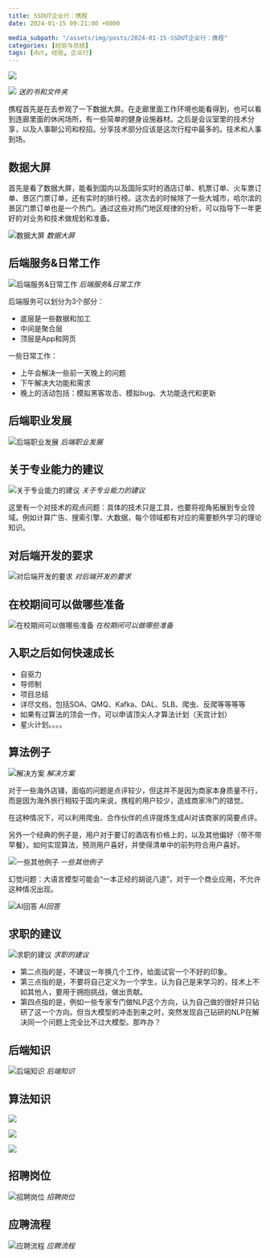 ```yaml
---
title: SSDUT企业行：携程
date: 2024-01-15 09:21:00 +0800

media_subpath: "/assets/img/posts/2024-01-15-SSDUT企业行：携程"
categories: [经验与总结]
tags: [dut, 经验, 企业行]
---
```


![](1.jpg)

![](18.jpg)
_送的书和文件夹_

携程首先是在去参观了一下数据大屏。在走廊里面工作环境也能看得到，也可以看到连廊里面的休闲场所，有一些简单的健身设施器材。之后是会议室里的技术分享，以及人事聊公司和校招。分享技术部分应该是这次行程中最多的。技术和人事到场。

## 数据大屏

首先是看了数据大屏，能看到国内以及国际实时的酒店订单、机票订单、火车票订单、景区门票订单，还有实时的排行榜。这次去的时候除了一些大城市，哈尔滨的景区门票订单也是一个热门。通过这些对热门地区规律的分析，可以指导下一年更好的对业务和技术做规划和准备。

![数据大屏](2.jpg)
_数据大屏_

## 后端服务&日常工作

![后端服务&日常工作](3.jpg)
_后端服务&日常工作_

后端服务可以划分为3个部分：

- 底层是一些数据和加工
- 中间是聚合层
- 顶层是App和网页

一些日常工作：

- 上午会解决一些前一天晚上的问题
- 下午解决大功能和需求
- 晚上的活动包括：模拟黑客攻击、模拟bug、大功能迭代和更新

## 后端职业发展

![后端职业发展](4.jpg)
_后端职业发展_

## 关于专业能力的建议

![关于专业能力的建议](5.jpg)
_关于专业能力的建议_

这里有一个对技术的观点问题：具体的技术只是工具，也要将视角拓展到专业领域。例如计算广告、搜索引擎、大数据，每个领域都有对应的需要额外学习的理论知识。

## 对后端开发的要求

![对后端开发的要求](6.jpg)
_对后端开发的要求_

## 在校期间可以做哪些准备

![在校期间可以做哪些准备](7.jpg)
_在校期间可以做哪些准备_

## 入职之后如何快速成长

- 自驱力
- 导师制
- 项目总结
- 详尽文档，包括SOA、QMQ、Kafka、DAL、SLB、爬虫、反爬等等等等
- 如果有过算法的顶会一作，可以申请顶尖人才算法计划（天宫计划）
- 星火计划。。。。

## 算法例子

![解决方案](8.jpg)
_解决方案_

对于一些海外店铺，面临的问题是点评较少，但这并不是因为商家本身质量不行，而是因为海外旅行相较于国内来说，携程的用户较少，造成商家冷门的错觉。

在这种情况下，可以利用爬虫、合作伙伴的点评提炼生成AI对该商家的简要点评。

另外一个经典的例子是，用户对于要订的酒店有价格上的，以及其他偏好（带不带早餐）。如何实现算法，预测用户喜好，并使得清单中的前列符合用户喜好。

![一些其他例子](9.jpg)
_一些其他例子_

幻觉问题：大语言模型可能会“一本正经的胡说八道”，对于一个商业应用，不允许这种情况出现。

![AI回答](11.jpg)
_AI回答_

## 求职的建议

![求职的建议](10.jpg)
_求职的建议_

- 第二点指的是，不建议一年换几个工作，给面试官一个不好的印象。
- 第三点指的是，不要将自己定义为一个学生，认为自己是来学习的，技术上不如其他人，要用于拥抱挑战，做出贡献。
- 第四点指的是，例如一些专家专门做NLP这个方向，认为自己做的很好并只钻研了这一个方向。但当大模型的冲击到来之时，突然发现自己钻研的NLP在解决同一个问题上完全比不过大模型。那咋办？

## 后端知识

![后端知识](12.jpg)
_后端知识_

## 算法知识

![](17.jpg)

![](16.jpg)

![](15.jpg)

## 招聘岗位

![招聘岗位](13.jpg)
_招聘岗位_

## 应聘流程

![应聘流程](14.jpg)
_应聘流程_
